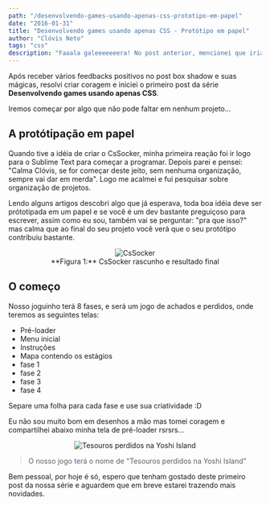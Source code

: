 ```yaml
---
path: "/desenvolvendo-games-usando-apenas-css-prototipo-em-papel"
date: "2016-01-31"
title: "Desenvolvendo games usando apenas CSS - Protótipo em papel"
author: "Clóvis Neto"
tags: "css"
description: "Faaala galeeeeeeera! No post anterior, mencionei que iria criar uma série relacionada a criação do desenvolvimento de games usando apenas css e claro, inspirado no CsSocker."
---
```


Após receber vários feedbacks positivos no post <span>box shadow e suas mágicas</span>, resolvi criar coragem e iniciei o primeiro post da série **Desenvolvendo games usando apenas CSS**.

Iremos começar por algo que não pode faltar em nenhum projeto...

## A protótipação em papel

Quando tive a idéia de criar o CsSocker, minha primeira reação foi ir logo para o Sublime Text para começar a programar. Depois parei e pensei: "Calma Clóvis, se for começar deste jeito, sem nenhuma organização, sempre vai dar em merda". Logo me acalmei e fui pesquisar sobre organização de projetos.

Lendo alguns artigos descobri algo que já esperava, toda boa idéia deve ser prótotipada em um papel e se você é um dev bastante preguiçoso para escrever, assim como eu sou, também vai se perguntar: "pra que isso?" mas calma que ao final do seu projeto você verá que o seu protótipo contribuiu bastante.

<center><img src="https://scontent-gru2-1.xx.fbcdn.net/hphotos-xpt1/l/t31.0-8/12605443_813321398795394_5978008811406364335_o.jpg" alt="CsSocker"> <br /> **Figura 1:**  CsSocker rascunho e resultado final</center>

## O começo

Nosso joguinho terá 8 fases, e será um jogo de achados e perdidos, onde teremos as seguintes telas:

- Pré-loader
- Menu inicial
- Instruções
- Mapa contendo os estágios
- fase 1
- fase 2
- fase 3
- fase 4

Separe uma folha para cada fase e use sua criatividade :D

Eu não sou muito bom em desenhos a mão mas tomei coragem e compartilhei abaixo minha tela de pré-loader rsrsrs...

<center><img src="https://scontent-gru2-1.xx.fbcdn.net/hphotos-xpt1/l/t31.0-8/12605443_813321398795394_5978008811406364335_o.jpg" alt="Tesouros perdidos na Yoshi Island"></center>

> O nosso jogo terá o nome de "Tesouros perdidos na Yoshi Island"

Bem pessoal, por hoje é só, espero que tenham gostado deste primeiro post da nossa série e aguardem que em breve estarei trazendo mais novidades.
